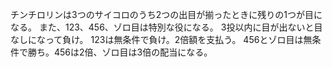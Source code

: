 チンチロリンは3つのサイコロのうち2つの出目が揃ったときに残りの1つが目になる。
また、123、456、ゾロ目は特別な役になる。
3投以内に目が出ないと目なしになって負け。
123は無条件で負け。2倍額を支払う。
456とゾロ目は無条件で勝ち。456は2倍、ゾロ目は3倍の配当になる。
